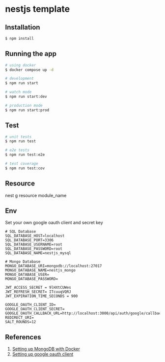 # nestjs template

## Installation

```bash
$ npm install
```

## Running the app

```bash
# using docker
$ docker compose up -d

# development
$ npm run start

# watch mode
$ npm run start:dev

# production mode
$ npm run start:prod
```

## Test

```bash
# unit tests
$ npm run test

# e2e tests
$ npm run test:e2e

# test coverage
$ npm run test:cov
```

## Resource

nest g resource module_name

## Env
Set your own google oauth client and secret key
```
# SQL Database
SQL_DATABASE_HOST=localhost
SQL_DATABASE_PORT=3306
SQL_DATABASE_USERNAME=root
SQL_DATABASE_PASSWORD=root
SQL_DATABASE_NAME=nestjs_mysql

# Mongo Database
MONGO_DATABASE_URI=mongodb://localhost:27017
MONGO_DATABASE_NAME=nestjs_mongo
MONGO_DATABASE_USER=
MONGO_DATABASE_PASSWORD=

JWT_ACCESS_SECRET = 9lHXtCUWes
JWT_REFRESH_SECRET= ITcuuqVQRJ
JWT_EXPIRATION_TIME_SECONDS = 900

GOOGLE_OAUTH_CLIENT_ID=
GOOGLE_OAUTH_CLIENT_SECRET=
GOOGLE_OAUTH_CALLBACK_URL=http://localhost:3000/api/auth/google/callback
REDIRECT_URI= 
SALT_ROUNDS=12
```

## References

1. [Setting up MongoDB with Docker](https://dev.to/nyomansunima/create-nestjs-api-using-typescript-mongodb-docker-docker-compose-29k9)
2. [Setting up google oauth client](https://support.google.com/cloud/answer/6158849?hl=en#)
